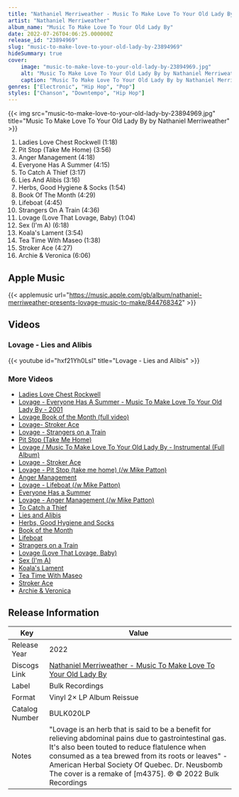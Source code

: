 ```yaml
---
title: "Nathaniel Merriweather - Music To Make Love To Your Old Lady By"
artist: "Nathaniel Merriweather"
album_name: "Music To Make Love To Your Old Lady By"
date: 2022-07-26T04:06:25.000000Z
release_id: "23894969"
slug: "music-to-make-love-to-your-old-lady-by-23894969"
hideSummary: true
cover:
    image: "music-to-make-love-to-your-old-lady-by-23894969.jpg"
    alt: "Music To Make Love To Your Old Lady By by Nathaniel Merriweather"
    caption: "Music To Make Love To Your Old Lady By by Nathaniel Merriweather"
genres: ["Electronic", "Hip Hop", "Pop"]
styles: ["Chanson", "Downtempo", "Hip Hop"]
---
```


{{< img src="music-to-make-love-to-your-old-lady-by-23894969.jpg" title="Music To Make Love To Your Old Lady By by Nathaniel Merriweather" >}}

<!-- section break -->

1. Ladies Love Chest Rockwell (1:18)
2. Pit Stop (Take Me Home) (3:56)
3. Anger Management (4:18)
4. Everyone Has A Summer (4:15)
5. To Catch A Thief (3:17)
6. Lies And Alibis (3:16)
7. Herbs, Good Hygiene & Socks (1:54)
8. Book Of The Month (4:29)
9. Lifeboat (4:45)
10. Strangers On A Train (4:36)
11. Lovage (Love That Lovage, Baby) (1:04)
12. Sex (I'm A) (6:18)
13. Koala's Lament (3:54)
14. Tea Time With Maseo (1:38)
15. Stroker Ace (4:27)
16. Archie & Veronica (6:06)

<!-- section break -->




## Apple Music
{{< applemusic url="https://music.apple.com/gb/album/nathaniel-merriweather-presents-lovage-music-to-make/844768342" >}}





## Videos
### Lovage - Lies and Alibis
{{< youtube id="hxf21Yh0LsI" title="Lovage - Lies and Alibis" >}}<br>

### More Videos

- [Ladies Love Chest Rockwell](https://www.youtube.com/watch?v=KhtXq2B4Ogo)
- [Lovage - Everyone Has A Summer - Music To Make Love To Your Old Lady By - 2001](https://www.youtube.com/watch?v=iTeHE1zKnHg)
- [Lovage Book of the Month  (full video)](https://www.youtube.com/watch?v=KwBRkN9__uc)
- [Lovage- Stroker Ace](https://www.youtube.com/watch?v=PIZboBSZiYg)
- [Lovage - Strangers on a Train](https://www.youtube.com/watch?v=9jmK_UTXafs)
- [Pit Stop (Take Me Home)](https://www.youtube.com/watch?v=y3Hm8wJ55wQ)
- [Lovage / Music To Make Love To Your Old Lady By - Instrumental (Full Album)](https://www.youtube.com/watch?v=CbyRp4CX5_0)
- [Lovage - Stroker Ace](https://www.youtube.com/watch?v=6uUvjdSHWeQ)
- [Lovage - Pit Stop (take me home) (/w Mike Patton)](https://www.youtube.com/watch?v=iPXKzHBTSA4)
- [Anger Management](https://www.youtube.com/watch?v=RQvs6dAmlYM)
- [Lovage - Lifeboat (/w Mike Patton)](https://www.youtube.com/watch?v=xu3tzC9evm8)
- [Everyone Has a Summer](https://www.youtube.com/watch?v=8l32OnMUGVc)
- [Lovage - Anger Management (/w Mike Patton)](https://www.youtube.com/watch?v=2P3RTPevirM)
- [To Catch a Thief](https://www.youtube.com/watch?v=8nvzKqia8GM)
- [Lies and Alibis](https://www.youtube.com/watch?v=yPgz_una_nI)
- [Herbs, Good Hygiene and Socks](https://www.youtube.com/watch?v=efRQfNywAxM)
- [Book of the Month](https://www.youtube.com/watch?v=mSSu9jTbqGU)
- [Lifeboat](https://www.youtube.com/watch?v=VwYgkmQF2a8)
- [Strangers on a Train](https://www.youtube.com/watch?v=7KjrrBaNljg)
- [Lovage (Love That Lovage, Baby)](https://www.youtube.com/watch?v=4ZAxmoRbiBE)
- [Sex (I'm A)](https://www.youtube.com/watch?v=TV49MerPUb8)
- [Koala's Lament](https://www.youtube.com/watch?v=vqXggr9cBec)
- [Tea Time With Maseo](https://www.youtube.com/watch?v=j_I4u6qAK3k)
- [Stroker Ace](https://www.youtube.com/watch?v=I6opOz3Y9-w)
- [Archie & Veronica](https://www.youtube.com/watch?v=yCFImkbhZD4)


## Release Information
|  Key           | Value                                                |
| ---------------| ---------------------------------------------------- |
| Release Year   | 2022                                   |
| Discogs Link   | [Nathaniel Merriweather - Music To Make Love To Your Old Lady By](https://www.discogs.com/release/23894969-Nathaniel-Merriweather-Presents-Lovage-Avec-Michael-Patton-Jennifer-Charles-Music-To-Make-Love-To-Yo) |
| Label          | Bulk Recordings |
| Format         | Vinyl 2× LP Album Reissue |
| Catalog Number | BULK020LP |
| Notes | "Lovage is an herb that is said to be a benefit for relieving abdominal pains due to gastrointestinal gas. It's also been touted to reduce flatulence when consumed as a tea brewed from its roots or leaves" - American Herbal Society Of Quebec. Dr. Neusbomb  The cover is a remake of [m4375].   ℗ © 2022 Bulk Recordings |